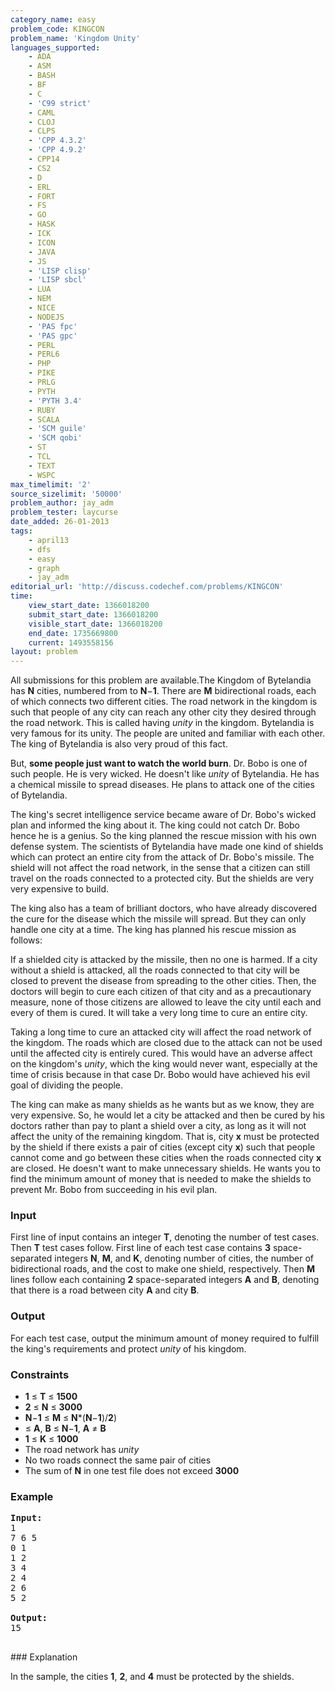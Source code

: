 ```yaml
---
category_name: easy
problem_code: KINGCON
problem_name: 'Kingdom Unity'
languages_supported:
    - ADA
    - ASM
    - BASH
    - BF
    - C
    - 'C99 strict'
    - CAML
    - CLOJ
    - CLPS
    - 'CPP 4.3.2'
    - 'CPP 4.9.2'
    - CPP14
    - CS2
    - D
    - ERL
    - FORT
    - FS
    - GO
    - HASK
    - ICK
    - ICON
    - JAVA
    - JS
    - 'LISP clisp'
    - 'LISP sbcl'
    - LUA
    - NEM
    - NICE
    - NODEJS
    - 'PAS fpc'
    - 'PAS gpc'
    - PERL
    - PERL6
    - PHP
    - PIKE
    - PRLG
    - PYTH
    - 'PYTH 3.4'
    - RUBY
    - SCALA
    - 'SCM guile'
    - 'SCM qobi'
    - ST
    - TCL
    - TEXT
    - WSPC
max_timelimit: '2'
source_sizelimit: '50000'
problem_author: jay_adm
problem_tester: laycurse
date_added: 26-01-2013
tags:
    - april13
    - dfs
    - easy
    - graph
    - jay_adm
editorial_url: 'http://discuss.codechef.com/problems/KINGCON'
time:
    view_start_date: 1366018200
    submit_start_date: 1366018200
    visible_start_date: 1366018200
    end_date: 1735669800
    current: 1493558156
layout: problem
---
```

All submissions for this problem are available.The Kingdom of Bytelandia has **N** cities, numbered from  to **N**−**1**. There are **M** bidirectional roads, each of which connects two different cities. The road network in the kingdom is such that people of any city can reach any other city they desired through the road network. This is called having _unity_ in the kingdom. Bytelandia is very famous for its unity. The people are united and familiar with each other. The king of Bytelandia is also very proud of this fact.

But, **some people just want to watch the world burn**. Dr. Bobo is one of such people. He is very wicked. He doesn't like _unity_ of Bytelandia. He has a chemical missile to spread diseases. He plans to attack one of the cities of Bytelandia.

The king's secret intelligence service became aware of Dr. Bobo's wicked plan and informed the king about it. The king could not catch Dr. Bobo hence he is a genius. So the king planned the rescue mission with his own defense system. The scientists of Bytelandia have made one kind of shields which can protect an entire city from the attack of Dr. Bobo's missile. The shield will not affect the road network, in the sense that a citizen can still travel on the roads connected to a protected city. But the shields are very very expensive to build.

The king also has a team of brilliant doctors, who have already discovered the cure for the disease which the missile will spread. But they can only handle one city at a time. The king has planned his rescue mission as follows:

If a shielded city is attacked by the missile, then no one is harmed. If a city without a shield is attacked, all the roads connected to that city will be closed to prevent the disease from spreading to the other cities. Then, the doctors will begin to cure each citizen of that city and as a precautionary measure, none of those citizens are allowed to leave the city until each and every of them is cured. It will take a very long time to cure an entire city.

Taking a long time to cure an attacked city will affect the road network of the kingdom. The roads which are closed due to the attack can not be used until the affected city is entirely cured. This would have an adverse affect on the kingdom's _unity_, which the king would never want, especially at the time of crisis because in that case Dr. Bobo would have achieved his evil goal of dividing the people.

The king can make as many shields as he wants but as we know, they are very expensive. So, he would let a city be attacked and then be cured by his doctors rather than pay to plant a shield over a city, as long as it will not affect the unity of the remaining kingdom. That is, city **x** must be protected by the shield if there exists a pair of cities (except city **x**) such that people cannot come and go between these cities when the roads connected city **x** are closed. He doesn't want to make unnecessary shields. He wants you to find the minimum amount of money that is needed to make the shields to prevent Mr. Bobo from succeeding in his evil plan.

### Input

First line of input contains an integer **T**, denoting the number of test cases. Then **T** test cases follow. First line of each test case contains **3** space-separated integers **N**, **M**, and **K**, denoting number of cities, the number of bidirectional roads, and the cost to make one shield, respectively. Then **M** lines follow each containing **2** space-separated integers **A** and **B**, denoting that there is a road between city **A** and city **B**.

### Output

For each test case, output the minimum amount of money required to fulfill the king's requirements and protect _unity_ of his kingdom.

### Constraints

- **1** ≤ **T** ≤ **1500**
- **2** ≤ **N** ≤ **3000**
- **N**−**1** ≤ **M** ≤ **N**\*(**N**−**1**)/**2**)
- ≤ **A**, **B** ≤ **N**−**1**, **A** ≠ **B**
- **1** ≤ **K** ≤ **1000**
- The road network has _unity_
- No two roads connect the same pair of cities
- The sum of **N** in one test file does not exceed **3000**

### Example

<pre>
<b>Input:</b>
1
7 6 5
0 1
1 2
3 4
2 4
2 6
5 2

<b>Output:</b>
15

</pre>### Explanation
In the sample, the cities **1**, **2**, and **4** must be protected by the shields.
